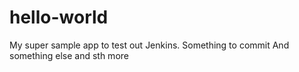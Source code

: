 # hello-world
My super sample app to test out Jenkins.
Something to commit
And something else
and sth more

